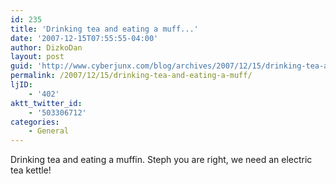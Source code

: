 ```yaml
---
id: 235
title: 'Drinking tea and eating a muff...'
date: '2007-12-15T07:55:55-04:00'
author: DizkoDan
layout: post
guid: 'http://www.cyberjunx.com/blog/archives/2007/12/15/drinking-tea-and-eating-a-muff/'
permalink: /2007/12/15/drinking-tea-and-eating-a-muff/
ljID:
    - '402'
aktt_twitter_id:
    - '503306712'
categories:
    - General
---
```


Drinking tea and eating a muffin. Steph you are right, we need an electric tea kettle!